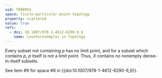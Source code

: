 ```yaml
---
uid: T000053
space: finite-particular-point-topology
property: scattered
value: true
refs:
  - doi: 10.1007/978-1-4612-6290-9_6
    name: Counterexamples in Topology
---
```

Every subset not containing $p$ has no limit point, and for a subset which contains $p$, $p$ itself is not a limit point. Thus, $X$ contains no nonempty dense-in-itself subsets.

See item #9 for space #8 in {{doi:10.1007/978-1-4612-6290-9_6}}.
